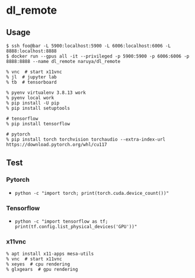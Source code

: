 # dl_remote

## Usage

```
$ ssh foo@bar -L 5900:localhost:5900 -L 6006:localhost:6006 -L 8888:localhost:8888
$ docker run --gpus all -it --privileged -p 5900:5900 -p 6006:6006 -p 8888:8888 --name dl_remote naruya/dl_remote

% vnc  # start x11vnc
% jl  # jupyter lab
% tb  # tensorboard

% pyenv virtualenv 3.8.13 work
% pyenv local work
% pip install -U pip
% pip install setuptools

# tensorflow
% pip install tensorflow

# pytorch
% pip install torch torchvision torchaudio --extra-index-url https://download.pytorch.org/whl/cu117
```

## Test

### Pytorch
- `python -c "import torch; print(torch.cuda.device_count())"`

### Tensorflow
- `python -c "import tensorflow as tf; print(tf.config.list_physical_devices('GPU'))"`

### x11vnc

```
% apt install x11-apps mesa-utils
% vnc  # start x11vnc
% xeyes  # cpu rendering
% glxgears  # gpu rendering
```
